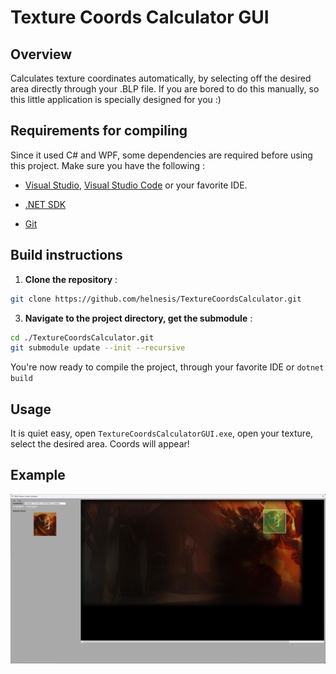 # Texture Coords Calculator GUI

## Overview
Calculates texture coordinates automatically, by selecting off the desired area directly through your .BLP file. If you are bored to do this manually, so this little application is specially designed for you :)



## Requirements for compiling

Since it used C# and WPF, some dependencies are required before using this project. Make sure you have the following :

- [Visual Studio](https://visualstudio.microsoft.com/), [Visual Studio Code](https://code.visualstudio.com/) or your favorite IDE.

- [.NET SDK](https://dotnet.microsoft.com/download)

- [Git](https://git-scm.com/)

## Build instructions

1. **Clone the repository** :

```sh
git clone https://github.com/helnesis/TextureCoordsCalculator.git
```

3. **Navigate to the project directory, get the submodule** :

```sh
cd ./TextureCoordsCalculator.git
git submodule update --init --recursive
```

You're now ready to compile the project, through your favorite IDE or ``dotnet build``

## Usage
It is quiet easy, open ``TextureCoordsCalculatorGUI.exe``, open your texture, select the desired area. Coords will appear!


## Example

![Texture Coords Calculator example](img/app.jpeg)
